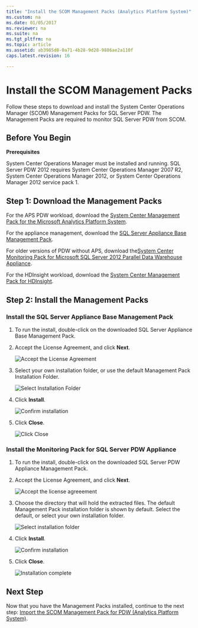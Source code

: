 ```yaml
---
title: "Install the SCOM Management Packs (Analytics Platform System)"
ms.custom: na
ms.date: 01/05/2017
ms.reviewer: na
ms.suite: na
ms.tgt_pltfrm: na
ms.topic: article
ms.assetid: ab3985d8-0a71-4b28-9d28-9886ae2a110f
caps.latest.revision: 16

---
```

# Install the SCOM Management Packs
Follow these steps to download and install the System Center Operations Manager (SCOM) Management Packs for SQL Server PDW. The Management Packs are required to monitor SQL Server PDW from SCOM.  
  
## <a name="BeforeBegin"></a>Before You Begin  
**Prerequisites**  
  
System Center Operations Manager must be installed and running. SQL Server PDW 2012 requires System Center Operations Manager 2007 R2, System Center Operations Manager 2012, or System Center Operations Manager 2012 service pack 1.  
  
## <a name="Step1"></a>Step 1: Download the Management Packs  
For the APS PDW workload, download the [System Center Management Pack for the Microsoft Analytics Platform System](http://go.microsoft.com/fwlink/?LinkId=396857).  
  
For the appliance management, download the [SQL Server Appliance Base Management Pack](http://www.microsoft.com/en-us/download/details.aspx?displaylang=en&id=11436).  
  
For older versions of PDW without APS, download the[System Center Monitoring Pack for Microsoft SQL Server 2012 Parallel Data Warehouse Appliance](http://go.microsoft.com/fwlink/p/?LinkId=282661).  
  
For the HDInsight workload, download the [System Center Management Pack for HDInsight](http://go.microsoft.com/fwlink/?LinkId=390208).  
  
## <a name="Step2"></a>Step 2: Install the Management Packs  
  
### Install the SQL Server Appliance Base Management Pack  
  
1.  To run the install, double-click on the downloaded SQL Server Appliance Base Management Pack.  
  
2.  Accept the License Agreement, and click **Next**.  
  
    ![Accept the License Agreement](./media/install-the-scom-management-packs/SCOM_licnse_agrmt.png "SCOM_licnse_agrmt")  
  
3.  Select your own installation folder, or use the default Management Pack Installation Folder.  
  
    ![Select Installation Folder](./media/install-the-scom-management-packs/SCOM_licnse_agrmt2.png "SCOM_licnse_agrmt2")  
  
4.  Click **Install**.  
  
    ![Confirm installation](./media/install-the-scom-management-packs/SCOM_licnse_agrmt3.png "SCOM_licnse_agrmt3")  
  
5.  Click **Close**.  
  
    ![Click Close](./media/install-the-scom-management-packs/SCOM_licnse_agrmt4.png "SCOM_licnse_agrmt4")  
  
### Install the Monitoring Pack for SQL Server PDW Appliance  
  
1.  To run the install, double-click on the downloaded SQL Server PDW Appliance Management Pack.  
  
2.  Accept the License Agreement, and click **Next**.  
  
    ![Accept the license agreeement](./media/install-the-scom-management-packs/SCOM_licnse_agmtB.png "SCOM_licnse_agmtB")  
  
3.  Choose the directory that will hold the extracted files. The default Management Pack installation folder is shown by default. Select the default, or select your own installation folder.  
  
    ![Select installation folder](./media/install-the-scom-management-packs/SCOM_licnse_agmtB1.png "SCOM_licnse_agmtB1")  
  
4.  Click **Install**.  
  
    ![Confirm installation](./media/install-the-scom-management-packs/SCOM_licnse_agmtB2.png "SCOM_licnse_agmtB2")  
  
5.  Click **Close**.  
  
    ![Installation complete](./media/install-the-scom-management-packs/SCOM_licnse_agmtB3.png "SCOM_licnse_agmtB3")  
  
## Next Step  
Now that you have the Management Packs installed, continue to the next step: [Import the SCOM Management Pack for PDW &#40;Analytics Platform System&#41;](import-the-scom-management-pack-for-pdw.md).  
  
<!-- MISSING LINKS ## See Also  
[Common Metadata Query Examples &#40;SQL Server PDW&#41;](../sqlpdw/common-metadata-query-examples-sql-server-pdw.md)  -->  
  
